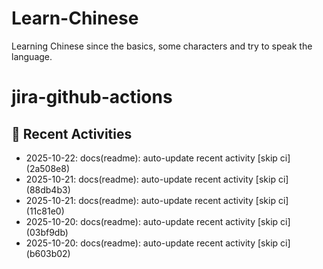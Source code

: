 # Learn-Chinese
Learning Chinese since the basics, some characters and try to speak the language.

# jira-github-actions
## 📌 Recent Activities
<!--START_SECTION:activity-->
- 2025-10-22: docs(readme): auto-update recent activity [skip ci] (2a508e8)
- 2025-10-21: docs(readme): auto-update recent activity [skip ci] (88db4b3)
- 2025-10-21: docs(readme): auto-update recent activity [skip ci] (11c81e0)
- 2025-10-20: docs(readme): auto-update recent activity [skip ci] (03bf9db)
- 2025-10-20: docs(readme): auto-update recent activity [skip ci] (b603b02)
<!--END_SECTION:activity-->
